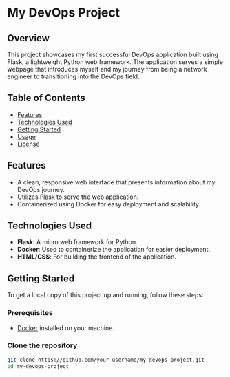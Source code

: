 # My DevOps Project

## Overview

This project showcases my first successful DevOps application built using Flask, a lightweight Python web framework. The application serves a simple webpage that introduces myself and my journey from being a network engineer to transitioning into the DevOps field.

## Table of Contents

- [Features](#features)
- [Technologies Used](#technologies-used)
- [Getting Started](#getting-started)
- [Usage](#usage)
- [License](#license)

## Features

- A clean, responsive web interface that presents information about my DevOps journey.
- Utilizes Flask to serve the web application.
- Containerized using Docker for easy deployment and scalability.

## Technologies Used

- **Flask**: A micro web framework for Python.
- **Docker**: Used to containerize the application for easier deployment.
- **HTML/CSS**: For building the frontend of the application.

## Getting Started

To get a local copy of this project up and running, follow these steps:

### Prerequisites

- [Docker](https://www.docker.com/get-started) installed on your machine.

### Clone the repository

```bash
git clone https://github.com/your-username/my-devops-project.git
cd my-devops-project


